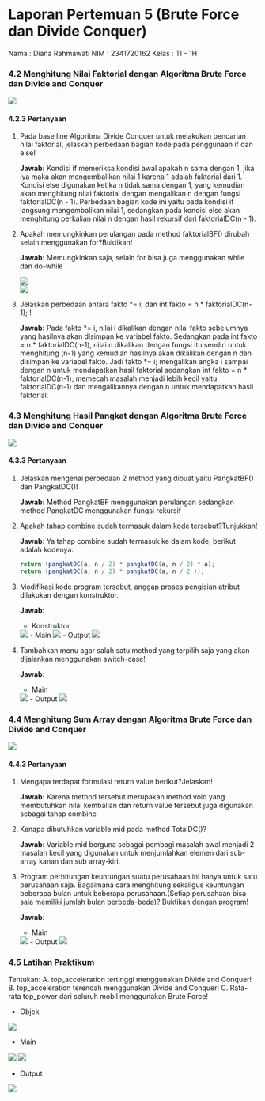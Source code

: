 # Laporan Pertemuan 5 (Brute Force dan Divide Conquer)
Nama    : Diana Rahmawati
NIM     : 2341720162
Kelas   : TI - 1H

### 4.2 Menghitung Nilai Faktorial dengan Algoritma Brute Force dan Divide and Conquer
<img src="faktor.png">

#### 4.2.3 Pertanyaan
1. Pada base line Algoritma Divide Conquer untuk melakukan pencarian nilai faktorial, jelaskan 
perbedaan bagian kode pada penggunaan if dan else!

    **Jawab:** Kondisi if memeriksa kondisi awal apakah n sama dengan 1, jika iya maka akan mengembalikan nilai 1 karena 1 adalah faktorial dari 1.
    Kondisi else digunakan ketika n tidak sama dengan 1, yang kemudian akan menghitung nilai faktorial dengan mengalikan n dengan fungsi faktorialDC(n - 1).
    Perbedaan bagian kode ini yaitu pada kondisi if langsung mengembalikan nilai 1, sedangkan pada kondisi else akan menghitung perkalian nilai n dengan hasil rekursif dari faktorialDC(n - 1).

2. Apakah memungkinkan perulangan pada method faktorialBF() dirubah selain menggunakan 
for?Buktikan!

    **Jawab:** Memungkinkan saja, selain for bisa juga menggunakan while dan do-while

    <img src="while.png">
    <br>
    <img src="do-while.png">


3. Jelaskan perbedaan antara fakto *= i; dan int fakto = n * faktorialDC(n-1); !

    **Jawab:** Pada fakto *= i, nilai i dikalikan dengan nilai fakto sebelumnya yang hasilnya akan disimpan ke variabel fakto. Sedangkan pada int fakto = n * faktorialDC(n-1), nilai n dikalikan dengan fungsi itu sendiri untuk menghitung (n-1) yang kemudian hasilnya akan dikalikan dengan n dan disimpan ke variabel fakto.
    Jadi fakto *= i; mengalikan angka i sampai dengan n untuk mendapatkan hasil faktorial sedangkan int fakto = n * faktorialDC(n-1); memecah masalah menjadi lebih kecil yaitu faktorialDC(n-1) dan mengalikannya dengan n untuk mendapatkan hasil faktorial.

### 4.3 Menghitung Hasil Pangkat dengan Algoritma Brute Force dan Divide and Conquer
<img src="pangkat.png">

#### 4.3.3 Pertanyaan
1. Jelaskan mengenai perbedaan 2 method yang dibuat yaitu PangkatBF() dan PangkatDC()!

    **Jawab:** Method PangkatBF menggunakan perulangan sedangkan method PangkatDC menggunakan fungsi rekursif

2. Apakah tahap combine sudah termasuk dalam kode tersebut?Tunjukkan!

    **Jawab:** Ya tahap combine sudah termasuk ke dalam kode, berikut adalah kodenya:
    ```java
    return (pangkatDC(a, n / 2) * pangkatDC(a, n / 2) * a);
    return (pangkatDC(a, n / 2) * pangkatDC(a, n / 2 ));
    ```

3. Modifikasi kode program tersebut, anggap proses pengisian atribut dilakukan dengan konstruktor.

    **Jawab:**

    - Konstruktor
    <img src="konstruktor (1).png">
    - Main
    <img src="mainkonstruktor.png">
    - Output
    <img src="showkonstruktor.png">

4. Tambahkan menu agar salah satu method yang terpilih saja yang akan dijalankan menggunakan switch-case!

    **Jawab:**

    - Main
    <img src="menu.png">
    - Output
    <img src="showmenu.png">


### 4.4 Menghitung Sum Array dengan Algoritma Brute Force dan Divide and Conquer
<img src="sum.png">

#### 4.4.3 Pertanyaan
1. Mengapa terdapat formulasi return value berikut?Jelaskan!

    **Jawab:** Karena method tersebut merupakan method void yang membutuhkan nilai kembalian dan return value tersebut juga digunakan sebagai tahap combine

2. Kenapa dibutuhkan variable mid pada method TotalDC()?

    **Jawab:** Variable mid berguna sebagai pembagi masalah awal menjadi 2 masalah kecil yang digunakan untuk menjumlahkan elemen dari sub-array kanan dan sub array-kiri. 

3. Program perhitungan keuntungan suatu perusahaan ini hanya untuk satu perusahaan saja. Bagaimana cara menghitung sekaligus keuntungan beberapa bulan untuk beberapa perusahaan.(Setiap perusahaan bisa saja memiliki jumlah bulan berbeda-beda)? Buktikan dengan program!

    **Jawab:**
    - Main
    <img src="mainsum.png">
    - Output
    <img src="sum3.png">



### 4.5 Latihan Praktikum
Tentukan:
A. top_acceleration tertinggi menggunakan Divide and Conquer!
B. top_acceleration terendah menggunakan Divide and Conquer!
C. Rata-rata top_power dari seluruh mobil menggunakan Brute Force!

- Objek

<img src="mainlatprak.png">

- Main 

<img src="objek1.png">
<img src="objek2.png">

- Output

<img src="latprak.png">